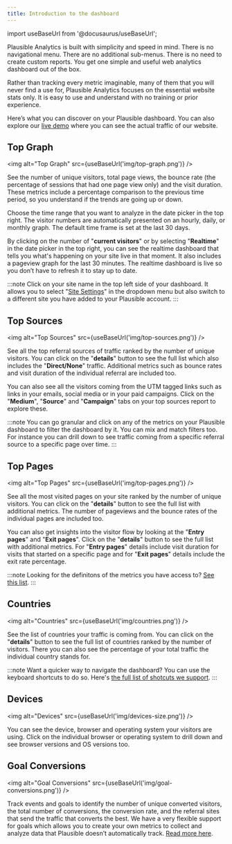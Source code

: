 ```yaml
---
title: Introduction to the dashboard
--- 
```


import useBaseUrl from '@docusaurus/useBaseUrl';

Plausible Analytics is built with simplicity and speed in mind. There is no navigational menu. There are no additional sub-menus. There is no need to create custom reports. You get one simple and useful web analytics dashboard out of the box.

Rather than tracking every metric imaginable, many of them that you will never find a use for, Plausible Analytics focuses on the essential website stats only. It is easy to use and understand with no training or prior experience.

Here’s what you can discover on your Plausible dashboard. You can also explore our [live demo](https://plausible.io/plausible.io) where you can see the actual traffic of our website.

## Top Graph

<img alt="Top Graph" src={useBaseUrl('img/top-graph.png')} />

See the number of unique visitors, total page views, the bounce rate (the percentage of sessions that had one page view only) and the visit duration. These metrics include a percentage comparison to the previous time period, so you understand if the trends are going up or down.

Choose the time range that you want to analyze in the date picker in the top right. The visitor numbers are automatically presented on an hourly, daily, or monthly graph. The default time frame is set at the last 30 days.

By clicking on the number of "**current visitors**" or by selecting "**Realtime**" in the date picker in the top right, you can see the realtime dashboard that tells you what's happening on your site live in that moment. It also includes a pageview graph for the last 30 minutes. The realtime dashboard is live so you don’t have to refresh it to stay up to date.

:::note
Click on your site name in the top left side of your dashboard. It allows you to select "[Site Settings](website-settings.md)" in the dropdown menu but also switch to a different site you have added to your Plausible account.
:::

## Top Sources

<img alt="Top Sources" src={useBaseUrl('img/top-sources.png')} />

See all the top referral sources of traffic ranked by the number of unique visitors. You can click on the "**details**" button to see the full list which also includes the "**Direct/None**" traffic. Additional metrics such as bounce rates and visit duration of the individual referral are included too.
 
You can also see all the visitors coming from the UTM tagged links such as links in your emails, social media or in your paid campaigns. Click on the "**Medium**", "**Source**" and "**Campaign**" tabs on your top sources report to explore these.

:::note
You can go granular and click on any of the metrics on your Plausible dashboard to filter the dashboard by it. You can mix and match filters too. For instance you can drill down to see traffic coming from a specific referral source to a specific page over time.
:::

## Top Pages

<img alt="Top Pages" src={useBaseUrl('img/top-pages.png')} />

See all the most visited pages on your site ranked by the number of unique visitors. You can click on the "**details**" button to see the full list with additional metrics. The number of pageviews and the bounce rates of the individual pages are included too.

You can also get insights into the visitor flow by looking at the "**Entry pages**" and "**Exit pages**". Click on the "**details**" button to see the full list with additional metrics. For "**Entry pages**" details include visit duration for visits that started on a specific page and for "**Exit pages**" details include the exit rate percentage.

:::note
Looking for the definitons of the metrics you have access to? [See this list](metrics-definitions.md).
:::

## Countries

<img alt="Countries" src={useBaseUrl('img/countries.png')} />

See the list of countries your traffic is coming from. You can click on the "**details**" button to see the full list of countries ranked by the number of visitors. There you can also see the percentage of your total traffic the individual country stands for.

:::note
Want a quicker way to navigate the dashboard? You can use the keyboard shortcuts to do so. Here's [the full list of shotcuts we support](keyboard-shortcuts.md).
:::

## Devices

<img alt="Devices" src={useBaseUrl('img/devices-size.png')} />

You can see the device, browser and operating system your visitors are using. Click on the individual browser or operating system to drill down and see browser versions and OS versions too.

## Goal Conversions

<img alt="Goal Conversions" src={useBaseUrl('img/goal-conversions.png')} />

Track events and goals to identify the number of unique converted visitors, the total number of conversions, the conversion rate, and the referral sites that send the traffic that converts the best. We have a very flexible support for goals which allows you to create your own metrics to collect and analyze data that Plausible doesn’t automatically track. [Read more here](goal-conversions.md).
